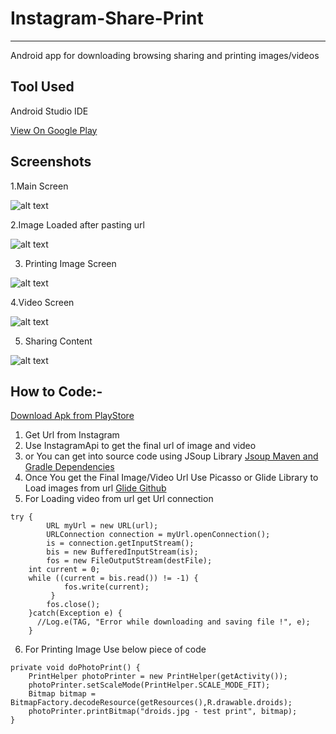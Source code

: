 # Instagram-Share-Print
---------------------------
Android app for downloading browsing sharing and printing images/videos

Tool Used
----------

Android Studio IDE

<a class="github-button" href="hhttps://play.google.com/store/apps/details?id=vikash.kumar.instashareprint" data-size="large" aria-label="Download ntkme/github-buttons on GitHub">View On Google Play</a>

Screenshots
------------

1.Main Screen

![alt text](https://github.com/ItsMeVikash/Instagram-Share-Print/blob/master/Instagram%20Share%20%26%20Print/Screenshot_20190112-005221.jpg)

2.Image Loaded after pasting url

![alt text](https://github.com/ItsMeVikash/Instagram-Share-Print/blob/master/Instagram%20Share%20%26%20Print/Screenshot_20190112-005241.jpg)

3. Printing Image Screen

![alt text](https://github.com/ItsMeVikash/Instagram-Share-Print/blob/master/Instagram%20Share%20%26%20Print/Screenshot_20190112-005251.jpg)

4.Video Screen

![alt text](https://github.com/ItsMeVikash/Instagram-Share-Print/blob/master/Instagram%20Share%20%26%20Print/Screenshot_20190112-005636.jpg)

5. Sharing Content

![alt text](https://github.com/ItsMeVikash/Instagram-Share-Print/blob/master/Instagram%20Share%20%26%20Print/Screenshot_20190112-005649.jpg)




How to Code:-
--------------
<a class="github-button" href="https://play.google.com/store/apps/details?id=vikash.kumar.instashareprint" data-size="large" aria-label="Download ntkme/github-buttons on GitHub">Download Apk from PlayStore</a>

1. Get Url from Instagram
2. Use InstagramApi to get the final url of image and video
3. or You can get into source code using JSoup Library  <a class="github-button" href="https://jsoup.org/download" data-size="large" aria-label="Download ntkme/github-buttons on GitHub">Jsoup Maven and Gradle Dependencies</a>
4. Once You get the Final Image/Video Url Use Picasso or Glide Library to Load images from url
      <a class="github-button" href="https://github.com/bumptech/glide" data-size="large" aria-label="Download ntkme/github-buttons on GitHub">Glide Github</a>
5. For Loading video from url get Url connection

```
try {
     	URL myUrl = new URL(url);
      	URLConnection connection = myUrl.openConnection();      
      	is = connection.getInputStream();
      	bis = new BufferedInputStream(is);
      	fos = new FileOutputStream(destFile); 
	int current = 0;
   	while ((current = bis.read()) != -1) {
        	fos.write(current);
         }
        fos.close();
    }catch(Exception e) {
      //Log.e(TAG, "Error while downloading and saving file !", e);
    }
 ```
    
6. For Printing Image Use below piece of code

```
private void doPhotoPrint() {
    PrintHelper photoPrinter = new PrintHelper(getActivity());
    photoPrinter.setScaleMode(PrintHelper.SCALE_MODE_FIT);
    Bitmap bitmap = BitmapFactory.decodeResource(getResources(),R.drawable.droids);
    photoPrinter.printBitmap("droids.jpg - test print", bitmap);
}
```




